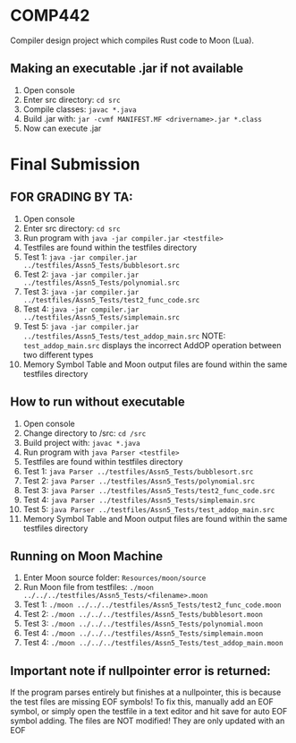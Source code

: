 # COMP442
Compiler design project which compiles Rust code to Moon (Lua). 

## Making an executable .jar if not available
1. Open console
2. Enter src directory: `cd src`
3. Compile classes: `javac *.java`
4. Build .jar with: `jar -cvmf MANIFEST.MF <drivername>.jar *.class`
5. Now can execute <drivername>.jar

# Final Submission
## FOR GRADING BY TA:
1. Open console
2. Enter src directory: `cd src`
3. Run program with `java -jar compiler.jar <testfile>`
4. Testfiles are found within the testfiles directory
5. Test 1: `java -jar compiler.jar ../testfiles/Assn5_Tests/bubblesort.src`
6. Test 2: `java -jar compiler.jar ../testfiles/Assn5_Tests/polynomial.src`
7. Test 3: `java -jar compiler.jar ../testfiles/Assn5_Tests/test2_func_code.src`
8. Test 4: `java -jar compiler.jar ../testfiles/Assn5_Tests/simplemain.src`
9. Test 5: `java -jar compiler.jar ../testfiles/Assn5_Tests/test_addop_main.src`
NOTE: `test_addop_main.src` displays the incorrect AddOP operation between two different types
10. Memory Symbol Table and Moon output files are found within the same testfiles directory

## How to run without executable
1. Open console
2. Change directory to /src: `cd /src`
3. Build project with: `javac *.java`
4. Run program with `java Parser <testfile>`
5. Testfiles are found within testfiles directory
6. Test 1: `java Parser ../testfiles/Assn5_Tests/bubblesort.src`
7. Test 2: `java Parser ../testfiles/Assn5_Tests/polynomial.src`
8. Test 3: `java Parser ../testfiles/Assn5_Tests/test2_func_code.src`
9. Test 4: `java Parser ../testfiles/Assn5_Tests/simplemain.src`
9. Test 5: `java Parser ../testfiles/Assn5_Tests/test_addop_main.src`
10. Memory Symbol Table and Moon output files are found within the same testfiles directory

## Running on Moon Machine
1. Enter Moon source folder: `Resources/moon/source`
2. Run Moon file from testfiles: `./moon ../../../testfiles/Assn5_Tests/<filename>.moon`
3. Test 1: `./moon ../../../testfiles/Assn5_Tests/test2_func_code.moon`
4. Test 2: `./moon ../../../testfiles/Assn5_Tests/bubblesort.moon`
5. Test 3: `./moon ../../../testfiles/Assn5_Tests/polynomial.moon`
6. Test 4: `./moon ../../../testfiles/Assn5_Tests/simplemain.moon`
6. Test 4: `./moon ../../../testfiles/Assn5_Tests/test_addop_main.moon`




## Important note if nullpointer error is returned: 
If the program parses entirely but finishes at a nullpointer, this is because the test files are missing EOF symbols!
To fix this, manually add an EOF symbol, or simply open the testfile in a text editor and hit save for auto EOF symbol adding.
The files are NOT modified! They are only updated with an EOF


